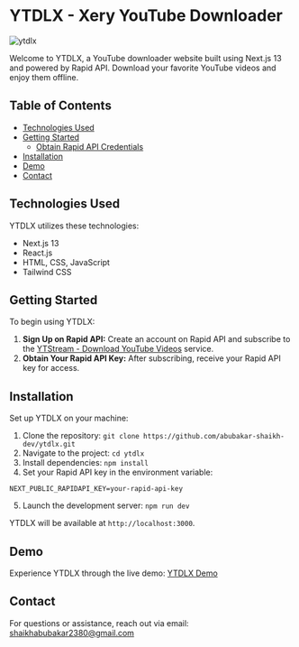 # YTDLX - Xery YouTube Downloader

![ytdlx](https://github.com/abubakar-shaikh-dev/ytdlx/assets/64248752/d4a38fcb-e5ac-4c08-b2c0-b2686171beea)

Welcome to YTDLX, a YouTube downloader website built using Next.js 13 and powered by Rapid API. Download your favorite YouTube videos and enjoy them offline.

## Table of Contents

- [Technologies Used](#technologies-used)
- [Getting Started](#getting-started)
  - [Obtain Rapid API Credentials](#obtain-rapid-api-credentials)
- [Installation](#installation)
- [Demo](#demo)
- [Contact](#contact)

## Technologies Used

YTDLX utilizes these technologies:

- Next.js 13
- React.js
- HTML, CSS, JavaScript
- Tailwind CSS

## Getting Started

To begin using YTDLX:

1. **Sign Up on Rapid API:** Create an account on Rapid API and subscribe to the [YTStream - Download YouTube Videos](https://rapidapi.com/ytjar/api/ytstream-download-youtube-videos) service.
2. **Obtain Your Rapid API Key:** After subscribing, receive your Rapid API key for access.

## Installation

Set up YTDLX on your machine:

1. Clone the repository: `git clone https://github.com/abubakar-shaikh-dev/ytdlx.git`
2. Navigate to the project: `cd ytdlx`
3. Install dependencies: `npm install`
4. Set your Rapid API key in the environment variable:

```dotenv
NEXT_PUBLIC_RAPIDAPI_KEY=your-rapid-api-key
```

5. Launch the development server: `npm run dev`

YTDLX will be available at `http://localhost:3000`.

## Demo

Experience YTDLX through the live demo: [YTDLX Demo](https://ytdlx.vercel.app/)

## Contact

For questions or assistance, reach out via email: shaikhabubakar2380@gmail.com
